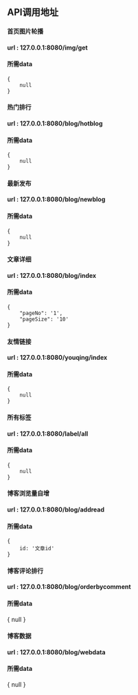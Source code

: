 ## API调用地址

#### 首页图片轮播

#### url : 127.0.0.1:8080/img/get

#### 所需data

    {
        null
    }
    
    
#### 热门排行
    
#### url : 127.0.0.1:8080/blog/hotblog

#### 所需data

    {
        null
    }
    
    
#### 最新发布
    
#### url : 127.0.0.1:8080/blog/newblog

#### 所需data

    {
        null
    }
        
    
#### 文章详细
    
#### url : 127.0.0.1:8080/blog/index

#### 所需data

    {
        "pageNo": '1',
        "pageSize": '10'
    }

#### 友情链接
    
#### url : 127.0.0.1:8080/youqing/index

#### 所需data

    {
        null
    }
    
#### 所有标签
    
#### url : 127.0.0.1:8080/label/all

#### 所需data

    {
        null
    }
    
#### 博客浏览量自增

#### url : 127.0.0.1:8080/blog/addread


#### 所需data

    {
        id: '文章id'
    }
    
#### 博客评论排行

#### url : 127.0.0.1:8080/blog/orderbycomment


#### 所需data

   {
       null
   } 
    
#### 博客数据

#### url : 127.0.0.1:8080/blog/webdata


#### 所需data

   {
       null
   } 
